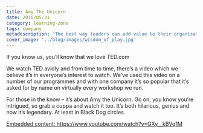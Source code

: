 ```yaml
---
title: Amy The Unicorn
date: 2016/05/31
category: learning-zone
tags: company
metadescription: "The best way leaders can add value to their organisation, is to build capabilities and capacities of staff by bringing out their peoples’ potential whilst removing their own interference through coaching."
cover_image: '../blog/images/wisdom_of_play.jpg'
---
```


If you know us, you’ll know that we love TED.com

We watch TED avidly and from time to time, there’s a video which we believe it’s in everyone’s interest to watch. We’ve used this video on a number of our programmes and with one company it’s so popular that it’s asked for by name on virtually every workshop we run.

For those in the know – it’s about Amy the Unicorn. Go on, you know you’re intrigued, so grab a cuppa and watch it too. It’s both hilarious, genius and now it’s legendary. At least in Black Dog circles.

<a href="https://www.youtube.com/watch?v=GXy__kBVq1M" class="embedly-card" data-card-width="100%" data-card-controls="1">Embedded content: https://www.youtube.com/watch?v=GXy__kBVq1M</a>
